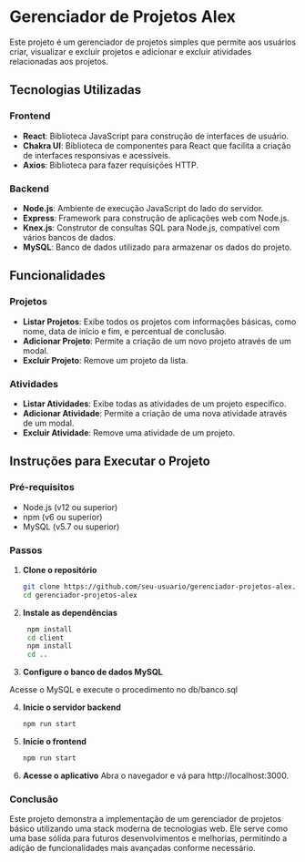 # Gerenciador de Projetos Alex

Este projeto é um gerenciador de projetos simples que permite aos usuários criar, visualizar e excluir projetos e adicionar e excluir atividades relacionadas aos projetos.

## Tecnologias Utilizadas

### Frontend

- **React**: Biblioteca JavaScript para construção de interfaces de usuário.
- **Chakra UI**: Biblioteca de componentes para React que facilita a criação de interfaces responsivas e acessíveis.
- **Axios**: Biblioteca para fazer requisições HTTP.

### Backend

- **Node.js**: Ambiente de execução JavaScript do lado do servidor.
- **Express**: Framework para construção de aplicações web com Node.js.
- **Knex.js**: Construtor de consultas SQL para Node.js, compatível com vários bancos de dados.
- **MySQL**: Banco de dados utilizado para armazenar os dados do projeto.

## Funcionalidades

### Projetos

- **Listar Projetos**: Exibe todos os projetos com informações básicas, como nome, data de início e fim, e percentual de conclusão.
- **Adicionar Projeto**: Permite a criação de um novo projeto através de um modal.
- **Excluir Projeto**: Remove um projeto da lista.

### Atividades

- **Listar Atividades**: Exibe todas as atividades de um projeto específico.
- **Adicionar Atividade**: Permite a criação de uma nova atividade através de um modal.
- **Excluir Atividade**: Remove uma atividade de um projeto.

## Instruções para Executar o Projeto

### Pré-requisitos

- Node.js (v12 ou superior)
- npm (v6 ou superior)
- MySQL (v5.7 ou superior)

### Passos

1. **Clone o repositório**

   ```bash
   git clone https://github.com/seu-usuario/gerenciador-projetos-alex.git
   cd gerenciador-projetos-alex
   ```

2. **Instale as dependências**

   ```bash
    npm install
    cd client
    npm install
    cd ..
    ```

3. **Configure o banco de dados MySQL**

Acesse o MySQL e execute o procedimento no db/banco.sql

4. **Inicie o servidor backend**

    ```bash
    npm run start
    ```

5. **Inicie o frontend**
    ```bash
    npm run start
    ```

6. **Acesse o aplicativo**
Abra o navegador e vá para http://localhost:3000.

### Conclusão

Este projeto demonstra a implementação de um gerenciador de projetos básico utilizando uma stack moderna de tecnologias web.
Ele serve como uma base sólida para futuros desenvolvimentos e melhorias, permitindo a adição de funcionalidades mais avançadas conforme necessário.